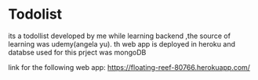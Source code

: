 # Todolist

its a todollist developed by me while learning backend ,the source of learning was udemy(angela yu).
th web app is deployed in heroku and databse used for this prject was mongoDB


link for the following web app:  https://floating-reef-80766.herokuapp.com/
